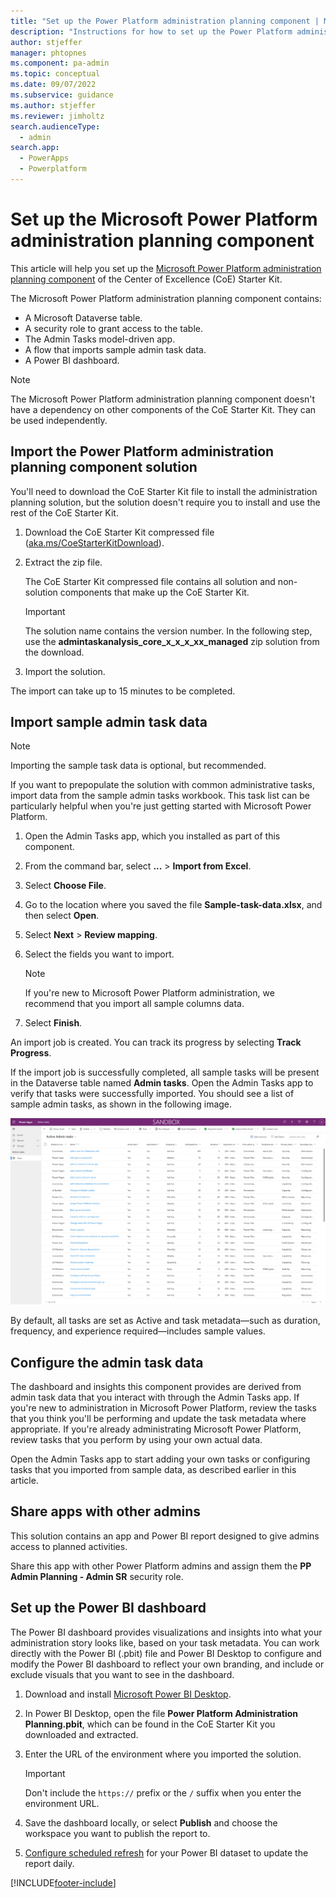 ```yaml
---
title: "Set up the Power Platform administration planning component | Microsoft Docs"
description: "Instructions for how to set up the Power Platform administration planning component of the CoE Starter Kit."
author: stjeffer
manager: phtopnes
ms.component: pa-admin
ms.topic: conceptual
ms.date: 09/07/2022
ms.subservice: guidance
ms.author: stjeffer
ms.reviewer: jimholtz
search.audienceType: 
  - admin
search.app: 
  - PowerApps
  - Powerplatform
---
```

# Set up the Microsoft Power Platform administration planning component

This article will help you set up the [Microsoft Power Platform administration planning component](admin-tasks-component.md) of the Center of Excellence (CoE) Starter Kit.

The Microsoft Power Platform administration planning component contains:

- A Microsoft Dataverse table.
- A security role to grant access to the table.
- The Admin Tasks model-driven app.
- A flow that imports sample admin task data.
- A Power BI dashboard.


> [!NOTE]
> The Microsoft Power Platform administration planning component doesn't have a dependency on other components of the CoE Starter Kit. They can be used independently.

## Import the Power Platform administration planning component solution

You'll need to download the CoE Starter Kit file to install the administration planning solution, but the solution doesn't require you to install and use the rest of the CoE Starter Kit.

1. Download the CoE Starter Kit compressed file ([aka.ms/CoeStarterKitDownload](https://aka.ms/CoeStarterKitDownload)).

2. Extract the zip file.

   The CoE Starter Kit compressed file contains all solution and non-solution components that make up the CoE Starter Kit.

   > [!IMPORTANT]
   > The solution name contains the version number. In the following step, use the **admintaskanalysis_core_x_x_x_xx_managed** zip solution from the download.

3. Import the solution.

The import can take up to 15 minutes to be completed.

## Import sample admin task data

> [!NOTE]
> Importing the sample task data is optional, but recommended.

If you want to prepopulate the solution with common administrative tasks, import data from the sample admin tasks workbook. This task list can be particularly helpful when you're just getting started with Microsoft Power Platform.

1. Open the Admin Tasks app, which you installed as part of this component.

1. From the command bar, select **...** > **Import from Excel**.

1. Select **Choose File**.

1. Go to the location where you saved the file **Sample-task-data.xlsx**, and then select **Open**.

1. Select **Next** > **Review mapping**.

1. Select the fields you want to import.

   > [!NOTE]
   > If you're new to Microsoft Power Platform administration, we recommend that you import all sample columns data.

1. Select **Finish**.

An import job is created. You can track its progress by selecting **Track Progress**.

If the import job is successfully completed, all sample tasks will be present in the Dataverse table named **Admin tasks**. Open the Admin Tasks app to verify that tasks were successfully imported. You should see a list of sample admin tasks, as shown in the following image.

![Admin Tasks app showing a list of tasks such as 'Add a user to a Dataverse role' and 'Check failing flows'.](media/Admin-task-app.png "Admin Tasks app showing a list of tasks such as 'Add a user to a Dataverse role' and 'Check failing flows'.")

By default, all tasks are set as Active and task metadata—such as duration, frequency, and experience required—includes sample values.

## Configure the admin task data

The dashboard and insights this component provides are derived from admin task data that you interact with through the Admin Tasks app. If you're new to administration in Microsoft Power Platform, review the tasks that you think you'll be performing and update the task metadata where appropriate. If you're already administrating Microsoft Power Platform, review tasks that you perform by using your own actual data.

Open the Admin Tasks app to start adding your own tasks or configuring tasks that you imported from sample data, as described earlier in this article.

## Share apps with other admins

This solution contains an app and Power BI report designed to give admins access to planned activities.

Share this app with other Power Platform admins and assign them the **PP Admin Planning - Admin SR** security role.

## Set up the Power BI dashboard

The Power BI dashboard provides visualizations and insights into what your administration story looks like, based on your task metadata. You can work directly with the Power BI (.pbit) file and Power BI Desktop to configure and modify the Power BI dashboard to reflect your own branding, and include or exclude visuals that you want to see in the dashboard.

1. Download and install [Microsoft Power BI Desktop](https://www.microsoft.com/download/details.aspx?id=58494).

2. In Power BI Desktop, open the file **Power Platform Administration Planning.pbit**, which can be found in the CoE Starter Kit you downloaded and extracted.

3. Enter the URL of the environment where you imported the solution.

   > [!IMPORTANT]
   > Don't include the `https://` prefix or the `/` suffix when you enter the environment URL.

4. Save the dashboard locally, or select **Publish** and choose the workspace you want to publish the report to.

5. [Configure scheduled refresh](/power-bi/connect-data/refresh-data#configure-scheduled-refresh) for your Power BI dataset to update the report daily.

[!INCLUDE[footer-include](../../includes/footer-banner.md)]
